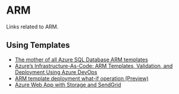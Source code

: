 # ARM
Links related to ARM.

## Using Templates
- [The mother of all Azure SQL Database ARM templates](https://www.yobyot.com/azure/example-arm-template-azure-sql-vcore-failover-group-elasticpool/2020/02/04/)
- [Azure’s Infrastructure-As-Code: ARM Templates, Validation, and Deployment Using Azure DevOps](https://dzone.com/articles/azures-infrastructure-as-code-azure-resource-manag)
- [ARM template deployment what-if operation (Preview)](https://docs.microsoft.com/en-us/azure/azure-resource-manager/templates/template-deploy-what-if?tabs=azure-powershell)
- [Azure Web App with Storage and SendGrid](https://anthonychu.ca/post/arm-template-storage-sendgrid/)
